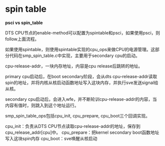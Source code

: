 # spin table


**psci vs spin_table**

DTS CPU节点的enable-method可以配置为spintable和psci，如果使用psci，则follow上面流程。

如果使用spintable，则使用spintable实现的cpu_ops来做CPU的电源管理。这部分代码在smp_spin_table.c中实现，主要用于secondary cpu的启动。


cpu-release-addr，一块内存地址，内容是cpu release后跳转的地址。

primary cpu启动后，在boot secondary阶段，会从dts cpu-release-addr读取spin的地址，并将内核从核启动函数地址写入这块内存，并执行sve发送signal给从核。

secondary cpu启动后，会进入wfe，并不断轮训cpu-release-addr的内容，当内容有值时，则跳入到这个地址运行。

smp_spin_table_ops包括cpu_init, cpu_prepare, cpu_boot三个回调实现。

cpu_init：负责从DTS CPU节点读取cpu-release-addr的地址，保存到cpu_release_addr\[cpu\]中。
cpu_prepare：把kernel secondary boot函数地址写入这块spin内存
cpu_boot：sve唤醒从核启动
